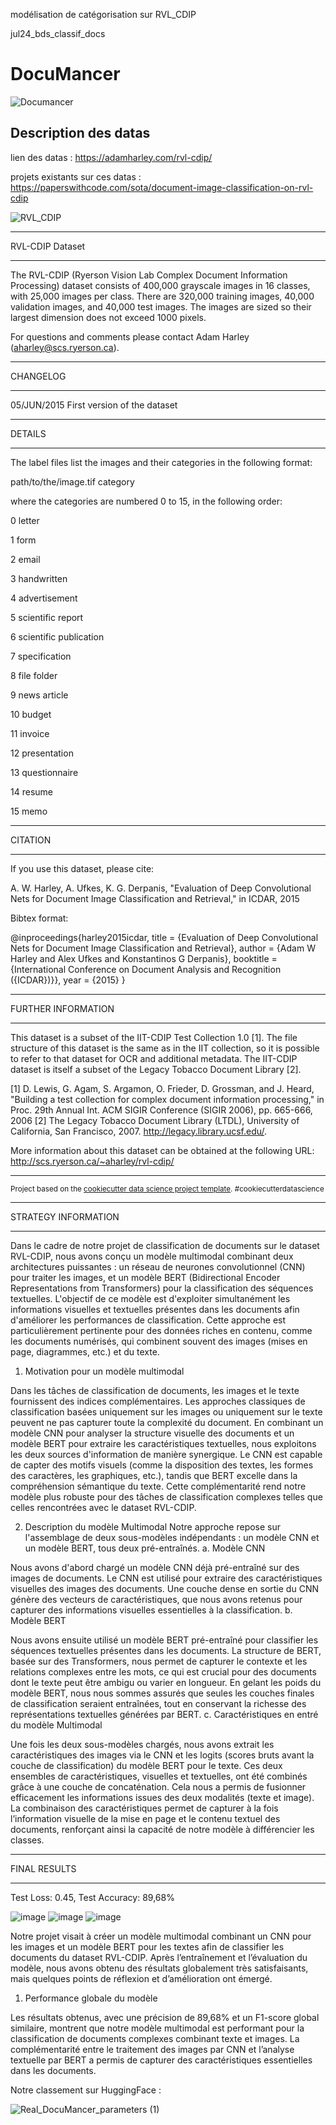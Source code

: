 modélisation de catégorisation sur RVL_CDIP

jul24_bds_classif_docs

DocuMancer
==============================

![Documancer](https://github.com/user-attachments/assets/a63fed46-26eb-4792-a3c8-3935ceee48c2)

Description des datas
------------
lien des datas : https://adamharley.com/rvl-cdip/

projets existants sur ces datas : https://paperswithcode.com/sota/document-image-classification-on-rvl-cdip

![RVL_CDIP](https://github.com/user-attachments/assets/c6b260cf-418d-4f9d-9ba8-ffac4b8f37b4)

________________

RVL-CDIP Dataset
________________

The RVL-CDIP (Ryerson Vision Lab Complex Document Information Processing) dataset consists of 400,000 grayscale images in 16 classes, with 25,000 images per class. There are 320,000 training images, 40,000 validation images, and 40,000 test images. The images are sized so their largest dimension does not exceed 1000 pixels.

For questions and comments please contact Adam Harley (aharley@scs.ryerson.ca).

_________

CHANGELOG
_________

05/JUN/2015	First version of the dataset

_______

DETAILS
_______

The label files list the images and their categories in the following format:

path/to/the/image.tif category

where the categories are numbered 0 to 15, in the following order:

0 letter

1 form

2 email

3 handwritten

4 advertisement

5 scientific report

6 scientific publication

7 specification

8 file folder

9 news article

10 budget

11 invoice

12 presentation

13 questionnaire

14 resume

15 memo

________

CITATION
________

If you use this dataset, please cite:

A. W. Harley, A. Ufkes, K. G. Derpanis, "Evaluation of Deep Convolutional Nets for Document Image Classification and Retrieval," in ICDAR, 2015

Bibtex format:

@inproceedings{harley2015icdar,
    title = {Evaluation of Deep Convolutional Nets for Document Image Classification and Retrieval},
    author = {Adam W Harley and Alex Ufkes and Konstantinos G Derpanis},
    booktitle = {International Conference on Document Analysis and Recognition ({ICDAR})}},
    year = {2015}
}

___________________

FURTHER INFORMATION
___________________

This dataset is a subset of the IIT-CDIP Test Collection 1.0 [1]. The file structure of this dataset is the same as in the IIT collection, so it is possible to refer to that dataset for OCR and additional metadata. The IIT-CDIP dataset is itself a subset of the Legacy Tobacco Document Library [2].

[1] D. Lewis, G. Agam, S. Argamon, O. Frieder, D. Grossman, and J. Heard, "Building a test collection for complex document information processing," in Proc. 29th Annual Int. ACM SIGIR Conference (SIGIR 2006), pp. 665-666, 2006
[2] The Legacy Tobacco Document Library (LTDL), University of California, San Francisco, 2007. http://legacy.library.ucsf.edu/.

More information about this dataset can be obtained at the following URL: http://scs.ryerson.ca/~aharley/rvl-cdip/


--------

<p><small>Project based on the <a target="_blank" href="https://drivendata.github.io/cookiecutter-data-science/">cookiecutter data science project template</a>. #cookiecutterdatascience</small></p>

___________________

STRATEGY INFORMATION
___________________

Dans le cadre de notre projet de classification de documents sur le dataset RVL-CDIP, nous avons conçu un modèle multimodal combinant deux architectures puissantes : un réseau de neurones convolutionnel (CNN) pour traiter les images, et un modèle BERT (Bidirectional Encoder Representations from Transformers) pour la classification des séquences textuelles. L'objectif de ce modèle est d'exploiter simultanément les informations visuelles et textuelles présentes dans les documents afin d'améliorer les performances de classification. Cette approche est particulièrement pertinente pour des données riches en contenu, comme les documents numérisés, qui combinent souvent des images (mises en page, diagrammes, etc.) et du texte.
1. Motivation pour un modèle multimodal
   
Dans les tâches de classification de documents, les images et le texte fournissent des indices complémentaires. Les approches classiques de classification basées uniquement sur les images ou uniquement sur le texte peuvent ne pas capturer toute la complexité du document. En combinant un modèle CNN pour analyser la structure visuelle des documents et un modèle BERT pour extraire les caractéristiques textuelles, nous exploitons les deux sources d'information de manière synergique.
Le CNN est capable de capter des motifs visuels (comme la disposition des textes, les formes des caractères, les graphiques, etc.), tandis que BERT excelle dans la compréhension sémantique du texte. Cette complémentarité rend notre modèle plus robuste pour des tâches de classification complexes telles que celles rencontrées avec le dataset RVL-CDIP.

2. Description du modèle Multimodal 
Notre approche repose sur l'assemblage de deux sous-modèles indépendants : un modèle CNN et un modèle BERT, tous deux pré-entraînés.
a. Modèle CNN

Nous avons d'abord chargé un modèle CNN déjà pré-entraîné sur des images de documents. Le CNN est utilisé pour extraire des caractéristiques visuelles des images des documents. Une couche dense en sortie du CNN génère des vecteurs de caractéristiques, que nous avons retenus pour capturer des informations visuelles essentielles à la classification.
b. Modèle BERT

Nous avons ensuite utilisé un modèle BERT pré-entraîné pour classifier les séquences textuelles présentes dans les documents. La structure de BERT, basée sur des Transformers, nous permet de capturer le contexte et les relations complexes entre les mots, ce qui est crucial pour des documents dont le texte peut être ambigu ou varier en longueur. En gelant les poids du modèle BERT, nous nous sommes assurés que seules les couches finales de classification seraient entraînées, tout en conservant la richesse des représentations textuelles générées par BERT.
c. Caractéristiques en entré du modèle Multimodal

Une fois les deux sous-modèles chargés, nous avons extrait les caractéristiques des images via le CNN et les logits (scores bruts avant la couche de classification) du modèle BERT pour le texte. Ces deux ensembles de caractéristiques, visuelles et textuelles, ont été combinés grâce à une couche de concaténation. Cela nous a permis de fusionner efficacement les informations issues des deux modalités (texte et image).
La combinaison des caractéristiques permet de capturer à la fois l’information visuelle de la mise en page et le contenu textuel des documents, renforçant ainsi la capacité de notre modèle à différencier les classes.


___________________

FINAL RESULTS
___________________

Test Loss: 0.45, Test Accuracy: 89,68%

![image](https://github.com/user-attachments/assets/7b65f193-9f8a-432f-b1d5-92760a7a821b)
![image](https://github.com/user-attachments/assets/9b4575b7-237c-4baa-9681-250dea0f31d0)
![image](https://github.com/user-attachments/assets/2c452a66-712f-4cfd-8f53-7a18087577df)



Notre projet visait à créer un modèle multimodal combinant un CNN pour les images et un modèle BERT pour les textes afin de classifier les documents du dataset RVL-CDIP. Après l’entraînement et l’évaluation du modèle, nous avons obtenu des résultats globalement très satisfaisants, mais quelques points de réflexion et d’amélioration ont émergé.

1. Performance globale du modèle
   
Les résultats obtenus, avec une précision de  89,68% et un F1-score global similaire, montrent que notre modèle multimodal est performant pour la classification de documents complexes combinant texte et images. La complémentarité entre le traitement des images par CNN et l’analyse textuelle par BERT a permis de capturer des caractéristiques essentielles dans les documents.

Notre classement sur HuggingFace :

![Real_DocuMancer_parameters (1)](https://github.com/user-attachments/assets/1931919f-7ff3-400c-8db4-8bdc30b25462)




